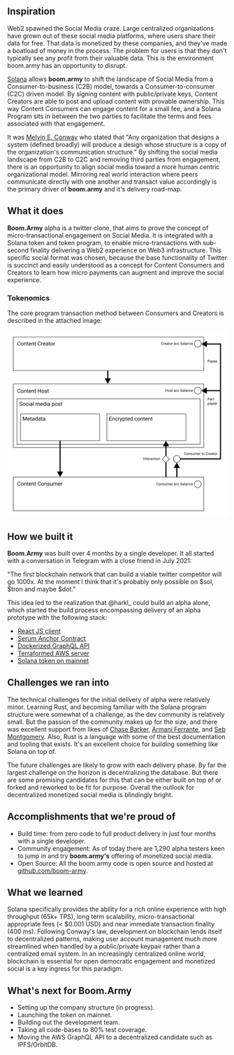 ## Inspiration

Web2 spawned the Social Media craze. Large centralized organizations have grown out of these social media platforms, where users share their data for free. That data is monetized by these companies, and they've made a boatload of money in the process. The problem for users is that they don't typically see any profit from their valuable data. This is the environment boom.army has an opportunity to disrupt.

[Solana](https://solana.com) allows **boom.army** to shift the landscape of Social Media from a Consumer-to-business (C2B) model, towards a Consumer-to-consumer (C2C) driven model. By signing content with public/private keys, Content Creators are able to post and upload content with provable ownership. This way Content Consumers can engage content for a small fee, and a Solana Program sits in between the two parties to facilitate the terms and fees associated with that engagement.

It was [Melvin E. Conway](https://en.wikipedia.org/wiki/Conway%27s_law) who stated that "Any organization that designs a system (defined broadly) will produce a design whose structure is a copy of the organization's communication structure." By shifting the social media landscape from C2B to C2C and removing third parties from engagement, there is an opportunity to align social media toward a more human centric organizational model. Mirroring real world interaction where peers communicate directly with one another and transact value accordingly is the primary driver of **boom.army** and it's delivery road-map.

## What it does

**Boom.Army** alpha is a twitter clone, that aims to prove the concept of micro-transactional engagement on Social Media. It is integrated with a Solana token and token program, to enable micro-transactions with sub-second finality delivering a Web2 experience on Web3 infrastructure. This specific social format was chosen, because the base functionality of Twitter is succinct and easily understood as a concept for Content Consumers and Creators to learn how micro payments can augment and improve the social experience.

### Tokenomics

The core program transaction method between Consumers and Creators is described in the attached image:

![Content Creator to Content Consumer flow diagram](https://github.com/boom-army/docs/raw/main/assets/img/creator-to-consumer.png)

## How we built it

**Boom.Army** was built over 4 months by a single developer. It all started with a conversation in Telegram with a close friend in July 2021:

"The first blockchain network that can build a viable twitter competitor will go 1000x. At the moment I think that it's probably only possible on $sol, $tron and maybe $dot."

This idea led to the realization that @harkl_ could build an alpha alone, which started the build process encompassing delivery of an alpha prototype with the following stack:

- [React JS client](https://github.com/boom-army/boom-client)
- [Serum Anchor Contract](https://github.com/boom-army/boom-army-program)
- [Dockerized GraphQL API](https://github.com/boom-army/boom-graphql-api)
- [Terraformed AWS server](https://github.com/boom-army/boom-graphql-api/tree/main/terraform)
- [Solana token on mainnet](https://explorer.solana.com/address/boomh1LQnwDnHtKxWTFgxcbdRjPypRSjdwxkAEJkFSH)

## Challenges we ran into

The technical challenges for the initial delivery of alpha were relatively minor. Learning Rust, and becoming familiar with the Solana program structure were somewhat of a challenge, as the dev community is relatively small. But the passion of the community makes up for the size, and there was excellent support from likes of [Chase Barker](https://twitter.com/therealchaseeb), [Armani Ferrante](https://twitter.com/armaniferrante), and [Seb Montgomery](https://twitter.com/SebMontgomery). Also, Rust is a language with some of the best documentation and tooling that exists. It's an excellent choice for building something like Solana on top of.

The future challenges are likely to grow with each delivery phase. By far the largest challenge on the horizon is decentralizing the database. But there are some promising candidates for this that can be either built on top of or forked and reworked to be fit for purpose. Overall the outlook for decentralized monetized social media is blindingly bright.

## Accomplishments that we're proud of

- Build time: from zero code to full product delivery in just four months with a single developer.
- Community engagement: As of today there are 1,290 alpha testers keen to jump in and try **boom.army's** offering of monetized social media.
- Open Source: All the boom.army code is open source and hosted at [github.com/boom-army](https://github.com/boom-army).

## What we learned

Solana specifically provides the ability for a rich online experience with high throughput (65k+ TPS), long term scalability, micro-transactional appropriate fees (< $0.001 USD) and near immediate transaction finality (400 ms). Following Conway's law, development on blockchain lends itself to decentralized patterns, making user account management much more streamlined when handled by a public/private keypair rather than a centralized email system. In an increasingly centralized online world, blockchain is essential for open democratic engagement and monetized social is a key ingress for this paradigm.

## What's next for Boom.Army

- Setting up the company structure (in progress).
- Launching the token on mainnet.
- Building out the development team.
- Taking all code-bases to 80% test coverage.
- Moving the AWS GraphQL API to a decentralized candidate such as IPFS/OrbitDB.
